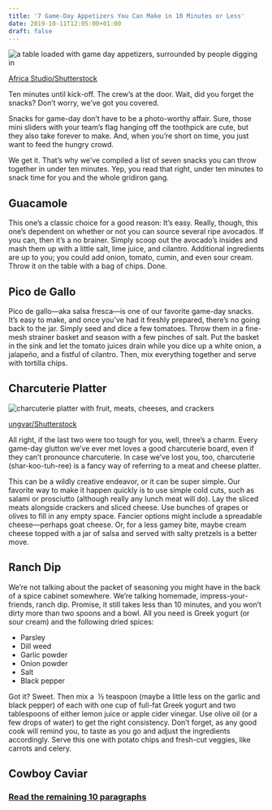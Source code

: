```yaml
---
title: '7 Game-Day Appetizers You Can Make in 10 Minutes or Less'
date: 2019-10-11T12:05:00+01:00
draft: false
---
```


![a table loaded with game day appetizers, surrounded by people digging in](https://www.lifesavvy.com/p/uploads/2019/09/e2de3f43.jpg)

[Africa Studio/Shutterstock](https://www.shutterstock.com/image-photo/close-view-hands-taking-snacks-plates-552645409)

Ten minutes until kick-off. The crew’s at the door. Wait, did you forget the snacks? Don’t worry, we’ve got you covered.

Snacks for game-day don’t have to be a photo-worthy affair. Sure, those mini sliders with your team’s flag hanging off the toothpick are cute, but they also take forever to make. And, when you’re short on time, you just want to feed the hungry crowd.

We get it. That’s why we’ve compiled a list of seven snacks you can throw together in under ten minutes. Yep, you read that right, under ten minutes to snack time for you and the whole gridiron gang.

Guacamole
---------

This one’s a classic choice for a good reason: It’s easy. Really, though, this one’s dependent on whether or not you can source several ripe avocados. If you can, then it’s a no brainer. Simply scoop out the avocado’s insides and mash them up with a little salt, lime juice, and cilantro. Additional ingredients are up to you; you could add onion, tomato, cumin, and even sour cream. Throw it on the table with a bag of chips. Done.

Pico de Gallo
-------------

Pico de gallo—aka salsa fresca—is one of our favorite game-day snacks. It’s easy to make, and once you’ve had it freshly prepared, there’s no going back to the jar. Simply seed and dice a few tomatoes. Throw them in a fine-mesh strainer basket and season with a few pinches of salt. Put the basket in the sink and let the tomato juices drain while you dice up a white onion, a jalapeño, and a fistful of cilantro. Then, mix everything together and serve with tortilla chips.

Charcuterie Platter
-------------------

![charcuterie platter with fruit, meats, cheeses, and crackers](https://www.lifesavvy.com/p/uploads/2019/09/51919a37.jpg)

[ungvar/Shutterstock](https://www.shutterstock.com/image-photo/closeup-cutting-board-sliced-salami-crackers-1297884745)

All right, if the last two were too tough for you, well, three’s a charm. Every game-day glutton we’ve ever met loves a good charcuterie board, even if they can’t pronounce charcuterie. In case we’ve lost you, too, charcuterie (shar-koo-tuh-ree) is a fancy way of referring to a meat and cheese platter.

This can be a wildly creative endeavor, or it can be super simple. Our favorite way to make it happen quickly is to use simple cold cuts, such as salami or prosciutto (although really any lunch meat will do). Lay the sliced meats alongside crackers and sliced cheese. Use bunches of grapes or olives to fill in any empty space. Fancier options might include a spreadable cheese—perhaps goat cheese. Or, for a less gamey bite, maybe cream cheese topped with a jar of salsa and served with salty pretzels is a better move.

Ranch Dip
---------

We’re not talking about the packet of seasoning you might have in the back of a spice cabinet somewhere. We’re talking homemade, impress-your-friends, ranch dip. Promise, it still takes less than 10 minutes, and you won’t dirty more than two spoons and a bowl. All you need is Greek yogurt (or sour cream) and the following dried spices:

*   Parsley
*   Dill weed
*   Garlic powder
*   Onion powder
*   Salt
*   Black pepper

Got it? Sweet. Then mix a  ½ teaspoon (maybe a little less on the garlic and black pepper) of each with one cup of full-fat Greek yogurt and two tablespoons of either lemon juice or apple cider vinegar. Use olive oil (or a few drops of water) to get the right consistency. Don’t forget, as any good cook will remind you, to taste as you go and adjust the ingredients accordingly. Serve this one with potato chips and fresh-cut veggies, like carrots and celery.

Cowboy Caviar
-------------

### [Read the remaining 10 paragraphs](https://www.lifesavvy.com/7735/seven-game-day-appetizers-you-can-make-in-10-minutes-or-less/)